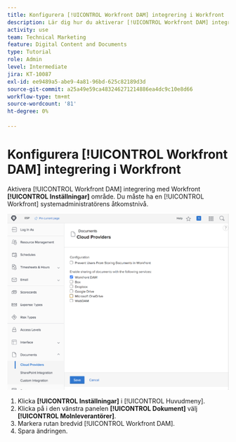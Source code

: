 ```yaml
---
title: Konfigurera [!UICONTROL Workfront DAM] integrering i Workfront
description: Lär dig hur du aktiverar [!UICONTROL Workfront DAM] integrering på systemadministratörens åtkomstnivå.
activity: use
team: Technical Marketing
feature: Digital Content and Documents
type: Tutorial
role: Admin
level: Intermediate
jira: KT-10087
exl-id: ee9489a5-abe9-4a81-96bd-625c82189d3d
source-git-commit: a25a49e59ca483246271214886ea4dc9c10e8d66
workflow-type: tm+mt
source-wordcount: '81'
ht-degree: 0%

---
```


# Konfigurera [!UICONTROL Workfront DAM] integrering i Workfront

Aktivera [!UICONTROL Workfront DAM] integrering med Workfront **[!UICONTROL Inställningar]** område. Du måste ha en [!UICONTROL Workfront] systemadministratörens åtkomstnivå.

![En skärmbild av [!UICONTROL Molnleverantörer] konfigurationssida](assets/01-configure-the-integration-in-workfront.png)

1. Klicka **[!UICONTROL Inställningar]** i [!UICONTROL Huvudmeny].
1. Klicka på i den vänstra panelen **[!UICONTROL Dokument]** välj **[!UICONTROL Molnleverantörer]**.
1. Markera rutan bredvid [!UICONTROL Workfront DAM].
1. Spara ändringen.

<!--
Learn more graphic and documentation article link, below
* Enabling Workfront DAM
 -->
